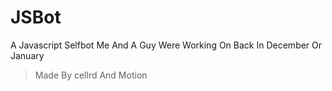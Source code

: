 # JSBot
A Javascript Selfbot Me And A Guy Were Working On Back In December Or January
> Made By cellrd And Motion
